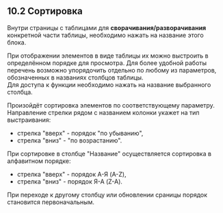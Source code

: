 ## 10.2 Сортировка

Внутри страницы с таблицами для **сворачивания/разворачивания** конкретной части таблицы, необходимо нажать на название этого блока.

При отображении элементов в виде таблицы их можно выстроить в определённом порядке для просмотра.
Для более удобной работы перечень возможно упорядочить отдельно по любому из параметров, обозначенных в названиях столбцов таблицы.  
Для доступа к функции необходимо нажать на название выбранного столбца.  

Произойдёт сортировка элементов по соответствующему параметру.  
Направление стрелки рядом с названием колонки укажет на тип выстраивания:

- стрелка "вверх" - порядок "по убыванию",
- стрелка "вниз" - "по возрастанию".

При сортировке в столбце "Название" осуществляется сортировка в алфавитном порядке:

- стрелка "вверх" - порядок А-Я (A-Z),
- стрелка "вниз" - порядок Я-А (Z-A).

При переходе к другому столбцу или обновлении сраницы порядок становится первоначальным.
